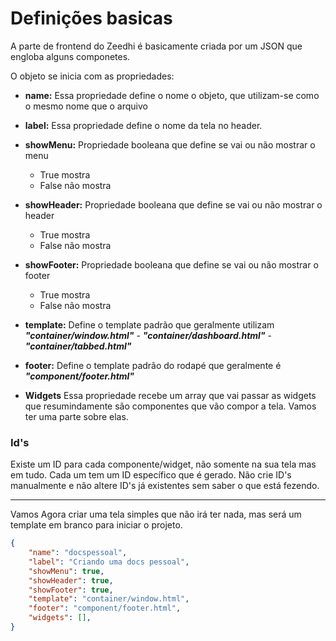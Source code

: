 # Definições basicas

A parte de frontend do Zeedhi é basicamente criada por um JSON que engloba alguns componetes.

O objeto se inicia com as propriedades:


+ <strong>name:</strong> Essa propriedade define o nome o objeto, que utilizam-se como o mesmo nome que o arquivo

+ <strong>label:</strong> Essa propriedade define o nome da tela no header.
  
+ <strong>showMenu:</strong> Propriedade booleana que define se vai ou não mostrar o menu
  + True mostra
  + False não mostra

+ <strong>showHeader:</strong> Propriedade booleana que define se vai ou não mostrar o header
  + True mostra
  + False não mostra
  
+ <strong>showFooter:</strong> Propriedade booleana que define se vai ou não mostrar o footer
  + True mostra
  + False não mostra

+ <strong>template:</strong> Define o template padrão que geralmente utilizam ***"container/window.html"*** - ***"container/dashboard.html"*** - ***"container/tabbed.html"***

+ <strong>footer:</strong> Define o template padrão do rodapé que geralmente é ***"component/footer.html"***

+ <strong>Widgets</strong> Essa propriedade recebe um array que vai passar as widgets que resumindamente são componentes que vão compor a tela. Vamos ter uma parte sobre elas.


### Id's

Existe um ID para cada componente/widget, não somente na sua tela mas em tudo. Cada um tem um ID específico que é gerado. Não crie ID's manualmente e não altere ID's já existentes sem saber o que está fezendo.

<hr>

Vamos Agora criar uma tela simples que não irá ter nada, mas será um template em branco para iniciar o projeto.

```json
{ 
    "name": "docspessoal",
    "label": "Criando uma docs pessoal",
    "showMenu": true,
    "showHeader": true,
    "showFooter": true,
    "template": "container/window.html",
    "footer": "component/footer.html",
    "widgets": [],
}

```